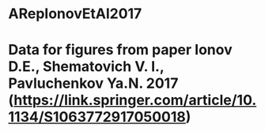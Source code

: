 # ARepIonovEtAl2017
# Data for figures from paper Ionov D.E., Shematovich V. I., Pavluchenkov Ya.N. 2017 (https://link.springer.com/article/10.1134/S1063772917050018)
